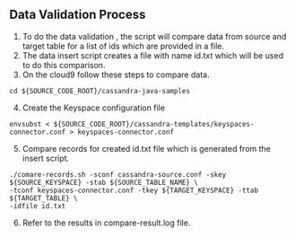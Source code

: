 ## Data Validation Process
1. To do the data validation , the script will compare data from source and target table for a list of ids which are provided in a file. 
2. The data insert script creates a file with name id.txt which will be used to do this comparison. 
3. On the cloud9 follow these steps to compare data. 
```shell
cd ${SOURCE_CODE_ROOT}/cassandra-java-samples
```
4. Create the Keyspace configuration file
```shell
envsubst < ${SOURCE_CODE_ROOT}/cassandra-templates/keyspaces-connector.conf > keyspaces-connector.conf 
```
5. Compare records for created id.txt file which is generated from the insert script. 
```shell
./comare-records.sh -sconf cassandra-source.conf -skey ${SOURCE_KEYSPACE} -stab ${SOURCE_TABLE_NAME} \
-tconf keyspaces-connector.conf -tkey ${TARGET_KEYSPACE} -ttab ${TARGET_TABLE} \
-idfile id.txt
```
6. Refer to the results in compare-result.log file. 